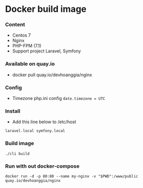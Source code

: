 # Docker build image

### Content
* Centos 7
* Nginx
* PHP-FPM (7.1)
* Support project Laravel, Symfony

### Available on quay.io
* docker pull quay.io/devhoanggia/nginx

### Config
* Timezone php.ini config
``` date.timezone = UTC ```

### Install
* Add this line below  to /etc/host
```
laravel.local symfony.local
```

### Build image
```
./cli build
```

### Run with out docker-compose
    docker run -d -p 80:80 --name my-nginx -v "$PWD":/www/public quay.io/devhoanggia/nginx